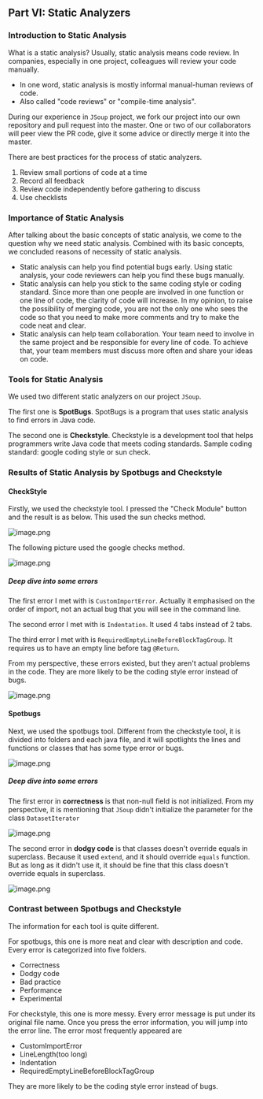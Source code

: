 ## Part VI: Static Analyzers

### Introduction to Static Analysis

What is a static analysis? Usually, static analysis means code review. In companies, especially in one project, colleagues will review your code manually. 

- In one word, static analysis is mostly informal manual-human reviews of code.
- Also called "code reviews" or "compile-time analysis".

During our experience in `JSoup` project, we fork our project into our own repository and pull request into the master. One or two of our collaborators will peer view the PR code, give it some advice or directly merge it into the master. 

There are best practices for the process of static analyzers.

1. Review small portions of code at a time
2. Record all feedback
3. Review code independently before gathering to discuss
4. Use checklists

### Importance of Static Analysis

After talking about the basic concepts of static analysis, we come to the question why we need static analysis.  Combined with its basic concepts, we concluded reasons of necessity of static analysis.

- Static analysis can help you find potential bugs early. Using static analysis, your code reviewers can help you find these bugs manually.
- Static analysis can help you stick to the same coding style or coding standard. Since more than one people are involved in one function or one line of code, the clarity of code will increase. In my opinion, to raise the possibility of merging code, you are not the only one who sees the code so that you need to make more comments and try to make the code neat and clear. 
- Static analysis can help team collaboration. Your team need to involve in the same project and be responsible for every line of code. To achieve that, your team members must discuss more often and share your ideas on code. 

### Tools for Static Analysis

We used two different static analyzers on our project `JSoup`.

The first one is **SpotBugs**. SpotBugs is a program that uses static analysis to find errors in Java code.

The second one is **Checkstyle**. Checkstyle is a development tool that helps programmers write Java code that meets coding standards. Sample coding standard: google coding style or sun check. 

### Results of Static Analysis by Spotbugs and Checkstyle

#### CheckStyle

Firstly, we used the checkstyle tool. I pressed the "Check Module" button and the result is as below. This used the sun checks method. 

![image.png](https://i.loli.net/2021/03/02/Gze3rEZkjBswlYg.png)

The following picture used the google checks method.

![image.png](https://i.loli.net/2021/03/02/8BWXQgynmVxivzf.png)

##### Deep dive into some errors

The first error I met with is `CustomImportError`. Actually it emphasised on the order of import, not an actual bug that you will see in the command line. 

The second error I met with is `Indentation`. It used 4 tabs instead of 2 tabs. 

The third error I met with is `RequiredEmptyLineBeforeBlockTagGroup`. It requires us to have an empty line before tag `@Return`. 

From my perspective, these errors existed, but they aren't actual problems in the code. They are more likely to be the coding style error instead of bugs.

![image.png](https://i.loli.net/2021/03/02/wioanjmNOC1b5GQ.png)

#### Spotbugs

Next, we used the spotbugs tool. Different from the checkstyle tool, it is divided into folders and each java file, and it will spotlights the lines and functions or classes that has some type error or bugs. 

![image.png](https://i.loli.net/2021/03/02/kgB1MNfmAYuXLGK.png)

##### Deep dive into some errors

The first error in **correctness** is that non-null field is not initialized. From my perspective, it is mentioning that `JSoup` didn't initialize the parameter for the class `DatasetIterator`

![image.png](https://i.loli.net/2021/03/02/BXFwtHC7rMDguRY.png)

The second error in **dodgy code** is that classes doesn't override equals in superclass. Because it used `extend`, and it should override `equals` function. But as long as it didn't use it, it should be fine that this class doesn't override equals in superclass.

![image.png](https://i.loli.net/2021/03/02/GZFELa8C4nSkQPD.png)

### Contrast between Spotbugs and Checkstyle

The information for each tool is quite different. 

For spotbugs, this one is more neat and clear with description and code. Every error is categorized into five folders. 

- Correctness
- Dodgy code
- Bad practice
- Performance
- Experimental

For checkstyle, this one is more messy. Every error message is put under its original file name. Once you press the error information, you will jump into the error line. The error most frequently appeared are 

- CustomImportError
- LineLength(too long)
- Indentation
- RequiredEmptyLineBeforeBlockTagGroup

They are more likely to be the coding style error instead of bugs.